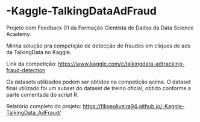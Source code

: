 # -Kaggle-TalkingDataAdFraud
Projeto com Feedback 01 da Formação Cientista de Dados da Data Science Academy.

Minha solução pra competição de detecção de fraudes em cliques de ads da TalkingData no Kaggle.

Link da competição: https://www.kaggle.com/c/talkingdata-adtracking-fraud-detection

Os datasets utilizados podem ser obtidos na competição acima. 
O dataset final utilizado foi um subset do dataset de treino oficial, obtido conforme a parte comentada do script R.

Relatório completo do projeto: https://filipeoliveira94.github.io/-Kaggle-TalkingData_AdFraud/
